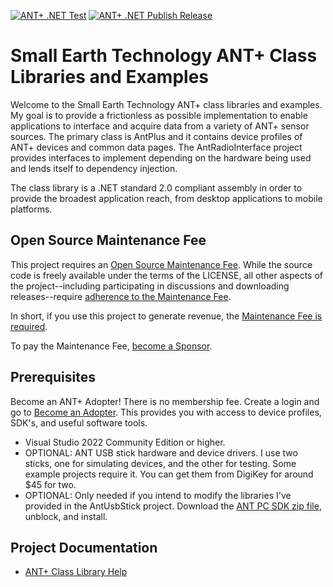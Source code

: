 [![ANT+ .NET Test](https://github.com/StephenHidem/AntPlus/actions/workflows/dotnet.yml/badge.svg)](https://github.com/StephenHidem/AntPlus/actions/workflows/dotnet.yml)
[![ANT+ .NET Publish Release](https://github.com/StephenHidem/AntPlus/actions/workflows/publish.yml/badge.svg)](https://github.com/StephenHidem/AntPlus/actions/workflows/publish.yml)
# Small Earth Technology ANT+ Class Libraries and Examples
Welcome to the Small Earth Technology ANT+ class libraries and examples. My goal is to provide a frictionless
as possible implementation to enable applications to interface and acquire data from a variety of ANT+
sensor sources. The primary class is AntPlus and it contains device profiles of ANT+ devices and common data pages.
The AntRadioInterface project provides interfaces to implement depending on the hardware being used and lends itself to
dependency injection.

The class library is a .NET standard 2.0 compliant assembly in order to provide the broadest application reach,
from desktop applications to mobile platforms.
## Open Source Maintenance Fee
This project requires an [Open Source Maintenance
Fee](https://opensourcemaintenancefee.org). While the source code is
freely available under the terms of the LICENSE, all other aspects of
the project--including participating in
discussions and downloading releases--require [adherence to the
Maintenance Fee](./OSMFEULA.txt).

In short, if you use this project to generate revenue, the [Maintenance
Fee is required](./OSMFEULA.txt).

To pay the Maintenance Fee, [become a Sponsor](https://github.com/sponsors/StephenHidem).
## Prerequisites
Become an ANT+ Adopter! There is no membership fee. 
Create a login and go to [Become an Adopter](https://www.thisisant.com/my-ant/join-adopter). This provides you with access to
device profiles, SDK's, and useful software tools.
- Visual Studio 2022 Community Edition or higher.
- OPTIONAL: ANT USB stick hardware and device drivers. I use two sticks, one for simulating devices, and the other for
 testing. Some example projects require it.
You can get them from DigiKey for around $45 for two.
- OPTIONAL: Only needed if you intend to modify the libraries I've provided in the AntUsbStick project.
Download the [ANT PC SDK zip file](https://www.thisisant.com/resources/ant-windows-library-package-with-source-code/), unblock, and install.
## Project Documentation
* [ANT+ Class Library Help](http://stephenhidem.github.io/AntPlus)

